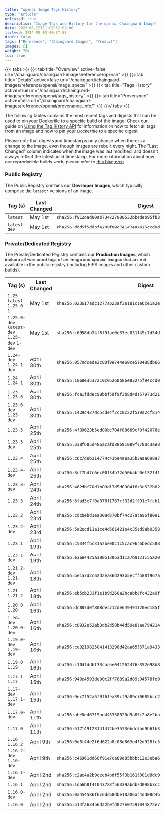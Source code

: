 ```yaml
---
title: "openai Image Tags History"
type: "article"
unlisted: true
description: "Image Tags and History for the openai Chainguard Image"
date: 2023-06-22T11:07:52+02:00
lastmod: 2024-05-02 00:37:55
draft: false
tags: ["Reference", "Chainguard Images", "Product"]
images: []
weight: 700
toc: true
---
```


{{< tabs >}}
{{< tab title="Overview" active=false url="/chainguard/chainguard-images/reference/openai/" >}}
{{< tab title="Details" active=false url="/chainguard/chainguard-images/reference/openai/image_specs/" >}}
{{< tab title="Tags History" active=true url="/chainguard/chainguard-images/reference/openai/tags_history/" >}}
{{< tab title="Provenance" active=false url="/chainguard/chainguard-images/reference/openai/provenance_info/" >}}
{{</ tabs >}}

The following tables contains the most recent tags and digests that can be used to pin your Dockerfile to a specific build of this image. Check our guide on [Using the Tag History API](/chainguard/chainguard-images/using-the-tag-history-api/) for information on how to fetch all tags from an image and how to pin your Dockerfile to a specific digest.

Please note that digests and timestamps only change when there is a change to the image, even though images are rebuilt every night. The "Last Changed" column indicates when the image was last modified, and doesn't always reflect the latest build timestamp. For more information about how our reproducible builds work, please refer to [this blog post](https://www.chainguard.dev/unchained/reproducing-chainguards-reproducible-image-builds).

### Public Registry
The Public Registry contains our **Developer Images**, which typically comprise the `latest*` versions of an image.

| Tag (s)       | Last Changed | Digest                                                                    |
|---------------|--------------|---------------------------------------------------------------------------|
|  `latest`     | May 1st      | `sha256:f912dad00ab734227000532bbedeb95fb38795db9e287e48c04a59dca9d4451d` |
|  `latest-dev` | May 1st      | `sha256:ddd5f5ddbfe208f00c7e147ea9425ccd9dd83825b1b6e8c0037e6b1fdc91e749` |


### Private/Dedicated Registry
The Private/Dedicated Registry contains our **Production Images**, which include all versioned tags of an image and special images that are not available in the public registry (including FIPS images and other custom builds).

| Tag (s)                                       | Last Changed | Digest                                                                    |
|-----------------------------------------------|--------------|---------------------------------------------------------------------------|
|  `1.25` `latest` `1.25.0` `1`                 | May 1st      | `sha256:023617adc1277ab23af3e181c1a6ce1a2ec53ab71646fd711626e5d2e280a2fd` |
|  `1.25.0-dev` `latest-dev` `1.25-dev` `1-dev` | May 1st      | `sha256:c6958db34f8f9fbe0e57ec051449c7d54d7f184241f2476d93e1d00a71a90e73` |
|  `1.24-dev` `1.24.1-dev`                      | April 30th   | `sha256:0570dcede3c80f9e744e60ce520488db663c94616629761b48f6dae2f2a05dc2` |
|  `1.24` `1.24.1`                              | April 30th   | `sha256:1068e3537210c06268b86e83275f94ccd03364268b8f21bcbc726db07fe8f897` |
|  `1.23` `1.23.6`                              | April 30th   | `sha256:fca1fddec98bbf5df9f3b8d4da57973d21f6ec5b6b1b2f21e595983b82b68603` |
|  `1.23.6-dev` `1.23-dev`                      | April 30th   | `sha256:1429c437dc5cde4f2cc0c22f539a2cf81497f86643ee766319caa01328914a33` |
|  `1.23.5`                                     | April 25th   | `sha256:4f30623b5ed00bc704f88689c70f42078e67435f477db99cded097fd4ef50331` |
|  `1.23.5-dev`                                 | April 25th   | `sha256:338f685d486acafd88b91089f0780c3ae82bc2b144ceec988ff629c04d715e97` |
|  `1.23.4`                                     | April 25th   | `sha256:c6c7deb314774c41be4aea35b5aaa698a70a2c7aa24b0eb635aee6714f302a4d` |
|  `1.23.4-dev`                                 | April 25th   | `sha256:3cf7bd7c6ec00f34b72d50babc0ef32f4120165902931ff0ebd984b546a451f5` |
|  `1.23.3-dev`                                 | April 24th   | `sha256:462dbf70d1b09d17d5d8904f6a3c632b822915f7052e7865d849209c7cda7aa5` |
|  `1.23.3`                                     | April 24th   | `sha256:8fad3e7f0a078f1787cf33d2f091e7fcb15064afefbc23b14536ba31ff3cba1c` |
|  `1.23.2`                                     | April 23rd   | `sha256:cdcbebd1ea308d370bf74c27aba96f80e1dca217735f6c65681df60fe16a3e36` |
|  `1.23.2-dev`                                 | April 23rd   | `sha256:5a2ecd11a1ce4d661421e4c35ed9ab0358fddb8319561741d54818260da725ea` |
|  `1.23.1`                                     | April 19th   | `sha256:c5344fbc31a2be00c1c5cac96c6bedc588aab55ea185ef0244577ff97896976c` |
|  `1.23.1-dev`                                 | April 19th   | `sha256:e36e4425a380518063d11a7b9121155a20bc565a699ab9878c1be64205a252d7` |
|  `1.21.2-dev` `1.21-dev`                      | April 18th   | `sha256:be1a7d2c62d2ea36d293b5ecff588f967a8117e42f907000604ec0145737f203` |
|  `1.21` `1.21.2`                              | April 18th   | `sha256:eb5cb233f1e1b9d260a2bcabb0fc432a9f97405bcc94e50c8961f7a08c448d33` |
|  `1.20.0` `1.20`                              | April 16th   | `sha256:dc887d0f808dec712de649491920ed185f3e440142e22e5e97346dc6763831c4` |
|  `1.20-dev` `1.20.0-dev`                      | April 16th   | `sha256:c8932e52ab3db2d58b44d59e83ae794214966fb2975ece93ecfbd2bfa83bf41e` |
|  `1.19.0-dev` `1.19-dev`                      | April 16th   | `sha256:ce9219825041410298d42aa655671a943350114e4bf9712e0a78acda02683033` |
|  `1.19.0` `1.19`                              | April 16th   | `sha256:c10dfddbf33caaae041262476e352e98b8118570b0ee241d449115204df0f5e6` |
|  `1.17.1` `1.17`                              | April 15th   | `sha256:940e4593de00c2ff7889a2d89c94578fe9561f02bd0c46d354271e6e2b9590dd` |
|  `1.17-dev` `1.17.1-dev`                      | April 15th   | `sha256:9ec7f52a6f9f6fea39cf9a89c50685bcc2f87a7afae8030f762a5c798c172585` |
|  `1.17.0-dev`                                 | April 11th   | `sha256:abe0e46719ad443350620d9a80c2a8e2badac22965374adbd70620adb00d48b0` |
|  `1.17.0`                                     | April 11th   | `sha256:517149f23141472be3573ebdcdbd9b61b3a6ba0bed02be816eef89afc294256d` |
|  `1.16` `1.16.2`                              | April 9th    | `sha256:0d5f44e2f6d622b8c08d863e472d928fc5baf2011872d5bd102570058882c743` |
|  `1.16.2-dev` `1.16-dev`                      | April 9th    | `sha256:c46961dd60f91e7ca89e85bbbb12e3eba60b46133e8147a9c60c4d8fbf2a3e31` |
|  `1.16.1-dev`                                 | April 2nd    | `sha256:c2ac4a2b9ceeb4bdf55f3b1618001d8dc9dd3050e23571de55777e16b9797c5e` |
|  `1.16.1`                                     | April 2nd    | `sha256:1da6b8f41043788f56339abdbed098b3cc83d48d461bf6c2aececa4feccd7c6b` |
|  `1.16.0-dev`                                 | April 2nd    | `sha256:0a454586f6c6dd68dbe10a06ac4dd08d4bc851b088f6caf198c39e834f8fc74d` |
|  `1.16.0`                                     | April 2nd    | `sha256:514fa634b6d22b0fd027e07591044872e7583e398fda2e7f82c1eceef3448bdf` |

